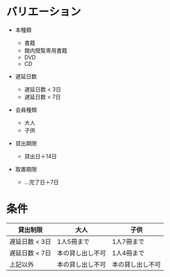# バリエーション
* 本種類
    * 書籍
    * 館内閲覧専用書籍
    * DVD
    * CD
* 遅延日数
    * 遅延日数 < 3日
    * 遅延日数 < 7日
* 会員種類
    * 大人
    * 子供

* 貸出期限
    * 貸出日＋14日
* 取置期限
    * ...完了日＋7日

# 条件

| 貸出制限 | 大人 | 子供 |
| ------------- |-------------|-----|
| 遅延日数 < 3日 | 1人5冊まで | 1人7冊まで |
| 遅延日数 < 7日 | 本の貸し出し不可 | 1人4冊まで |
| 上記以外 | 本の貸し出し不可 | 本の貸し出し不可 |

